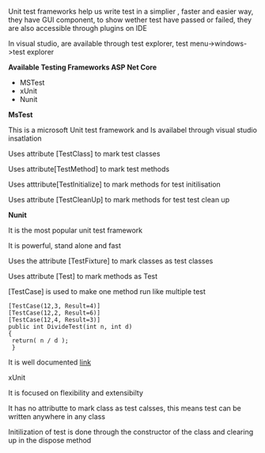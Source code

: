 Unit test frameworks help us write test in  a simplier , faster and easier way, they have GUI component, to show wether test have passed or failed, they are also accessible through plugins on IDE

In visual studio, are available through test explorer, test menu-&gt;windows-&gt;test explorer

**Available Testing Frameworks ASP Net Core**

* MSTest
* xUnit
* Nunit

**MsTest**

This is a microsoft Unit test framework and Is availabel through visual studio insatlation

Uses attribute \[TestClass\] to mark test classes

Uses attribute\[TestMethod\] to mark test methods

Uses atttribute\[TestInitialize\] to mark methods for test initilisation

Uses attribute \[TestCleanUp\] to mark methods for test test clean up

**Nunit**

It is the most popular unit  test framework

It is powerful, stand alone and fast

Uses the attribute \[TestFixture\] to mark classes as test classes

Uses attribute \[Test\] to mark methods as Test

\[TestCase\] is used to make one method run like multiple test

```
[TestCase(12,3, Result=4)]
[TestCase(12,2, Result=6)]
[TestCase(12,4, Result=3)]
public int DivideTest(int n, int d)
{
 return( n / d );
 }
```

It is well documented [link](http://nunit.org)

xUnit

It is focused on flexibility and extensibilty

It has no attributte to mark class as test calsses, this means test can be written anywhere in any class

Initilization of test is done through the constructor of the class and clearing up in the dispose method

